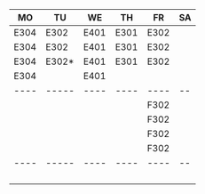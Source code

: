 |MO  |TU   |WE  |TH  |FR  |SA|
|----|-----|----|----|----|--|
|E304|E302 |E401|E301|E302|  |
|E304|E302 |E401|E301|E302|  |
|E304|E302*|E401|E301|E302|  |
|E304|     |E401|    |    |  |
|----|-----|----|----|----|--|
|    |     |    |    |F302|  |
|    |     |    |    |F302|  |
|    |     |    |    |F302|  |
|    |     |    |    |F302|  |
|----|-----|----|----|----|--|
|    |     |    |    |    |  |
|    |     |    |    |    |  |
|    |     |    |    |    |  |
|    |     |    |    |    |  |
